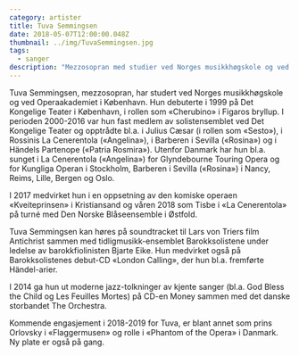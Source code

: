 ```yaml
---
category: artister
title: Tuva Semmingsen
date: 2018-05-07T12:00:00.048Z
thumbnail: ../img/TuvaSemmingsen.jpg
tags:
  - sanger
description: "Mezzosopran med studier ved Norges musikkhøgskole og ved Operaakademiet i København. Var i perioden 2000-2016 fast medlem av solistensemblet ved Det Kongelige Teater i København. Kommer snart ut med ny CD."
---
```

Tuva Semmingsen, mezzosopran, har studert ved Norges musikkhøgskole og ved Operaakademiet i København. Hun debuterte i 1999 på Det Kongelige Teater i København, i rollen som «Cherubino» i Figaros bryllup. I perioden 2000-2016 var hun fast medlem av solistensemblet ved Det Kongelige Teater og opptrådte bl.a. i Julius Cæsar (i rollen som «Sesto»), i Rossinis La Cenerentola («Angelina»), i Barberen i Sevilla («Rosina») og i Händels Partenope («Patria Rosmira»). Utenfor Danmark har hun bl.a. sunget i La Cenerentola («Angelina») for Glyndebourne Touring Opera og for Kungliga Operan i Stockholm, Barberen i Sevilla («Rosina») i Nancy, Reims, Lille, Bergen og Oslo.

I 2017 medvirket hun i en oppsetning av den komiske operaen «Kveiteprinsen» i Kristiansand og våren 2018 som Tisbe i «La Cenerentola» på turné med Den Norske Blåseensemble i Østfold.

Tuva Semmingsen kan høres på soundtracket til Lars von Triers film Antichrist sammen med tidligmusikk-ensemblet Barokksolistene under ledelse av barokkfiolinisten Bjarte Eike. Hun medvirket også på Barokksolistenes debut-CD «London Calling», der hun bl.a. fremførte Händel-arier.

I 2014 ga hun ut moderne jazz-tolkninger av kjente sanger (bl.a. God Bless the Child og Les Feuilles Mortes) på CD-en Money sammen med det danske storbandet The Orchestra.  

Kommende engasjement i 2018-2019 for Tuva, er blant annet som prins Orlovsky i «Flaggermusen» og rolle i «Phantom of the Opera» i Danmark. Ny plate er også på gang.
